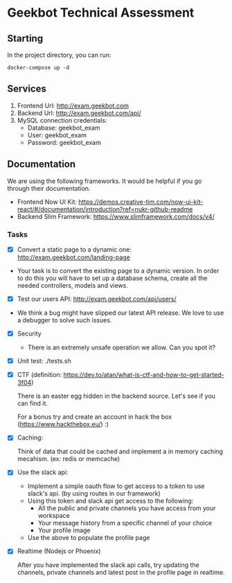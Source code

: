 # Geekbot Technical Assessment

## Starting

In the project directory, you can run:

`docker-compose up -d`

## Services

1. Frontend Url: http://exam.geekbot.com
2. Backend Url: http://exam.geekbot.com/api/
3. MySQL connection credentials: 
	- Database: geekbot_exam
    - User: geekbot_exam
    - Password: geekbot_exam
## Documentation

We are using the following frameworks. It would be helpful if you go through their documentation.

- Frontend Now UI Kit: https://demos.creative-tim.com/now-ui-kit-react/#/documentation/introduction?ref=nukr-github-readme
- Backend Slim Framework: https://www.slimframework.com/docs/v4/

### Tasks

- [X] Convert a static page to a dynamic one: http://exam.geekbot.com/landing-page

- Your task is to convert the existing page to a dynamic version. In order to do this you will have to set up a database schema, create all the needed controllers, models and views.

- [X] Test our users API: http://exam.geekbot.com/api/users/ 

- We think a bug might have slipped our latest API release. We love to use a debugger to solve such issues.

- [X] Security
    - There is an extremely unsafe operation we allow. Can you spot it?

- [X] Unit test: ./tests.sh

- [X] CTF (definition: https://dev.to/atan/what-is-ctf-and-how-to-get-started-3f04)

  There is an easter egg hidden in the backend source. Let's see if you can find it.

  For a bonus try and create an account in hack the box (https://www.hackthebox.eu/) :)

- [X] Caching: 

    Think of data that could be cached and implement a in memory caching mecahism.
    (ex: redis or memcache)

- [X] Use the slack api:

    - Implement a simple oauth flow to get access to a token to use slack's api. (by using routes in our framework)
    - Using this token and slack api get access to the following:
        - All the public and private channels you have access from your workspace
        - Your message history from a specific channel of your choice
        - Your profile image
    - Use the above to populate the profile page

- [X] Realtime (Nodejs or Phoenix)

    After you have implemented the slack api calls,
    try updating the channels, private channels and latest post in the profile page in realtime.
